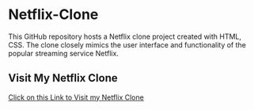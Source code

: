 # Netflix-Clone
This GitHub repository hosts a Netflix clone project created with HTML, CSS. The clone closely mimics the user interface and functionality of the popular streaming service Netflix.

## Visit My Netflix Clone
[Click on this Link to Visit my Netflix Clone](https://darshandd17.github.io/Netflix-Clone/)

